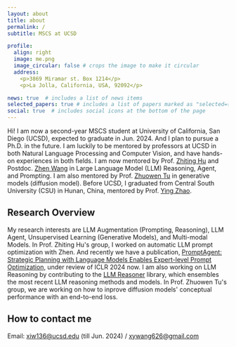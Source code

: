 ```yaml
---
layout: about
title: about
permalink: /
subtitle: MSCS at UCSD

profile:
  align: right
  image: me.png
  image_circular: false # crops the image to make it circular
  address: 
    <p>3869 Miramar st. Box 1214</p>
    <p>La Jolla, California, USA, 92092</p>

news: true  # includes a list of news items
selected_papers: true # includes a list of papers marked as "selected={true}"
social: true  # includes social icons at the bottom of the page
---
```


Hi! I am now a second-year MSCS student at University of California, San Diego (UCSD), expected to graduate in Jun. 2024. And I plan to pursue a Ph.D. in the future. I am luckily to be mentored by professors at UCSD in both Natural Language Processing and Computer Vision, and have hands-on experiences in both fields. I am now mentored by Prof. [Zhiting Hu](http://zhiting.ucsd.edu/) and Postdoc. [Zhen Wang](https://zhenwang9102.github.io/) in Large Language Model (LLM) Reasoning, Agent, and Prompting. I am also mentored by Prof. [Zhuowen Tu](https://pages.ucsd.edu/~ztu/) in generative models (diffusion model). Before UCSD, I graduated from Central South University (CSU) in Hunan, China, mentored by Prof. [Ying Zhao](https://faculty.csu.edu.cn/zhaoying). 

Research Overview
------
My research interests are LLM Augmentation (Prompting, Reasoning), LLM Agent, Unsupervised Learning (Generative Models), and Multi-modal Models. In Prof. Zhiting Hu's group, I worked on automatic LLM prompt optimization with Zhen. And recently we have a publication, [PromptAgent: Strategic Planning with Language Models Enables Expert-level Prompt Optimization](https://arxiv.org/abs/2310.16427), under review of ICLR 2024 now. I am also working on LLM Reasoning by contributing to the [LLM Reasoner](https://www.llm-reasoners.net/) library, which ensembles the most recent LLM reasoning methods and models. In Prof. Zhuowen Tu's group, we are working on how to inprove diffusion models' conceptual performance with an end-to-end loss.

How to contact me
------
Email: xiw136@ucsd.edu (till Jun. 2024) / xywang626@gmail.com

